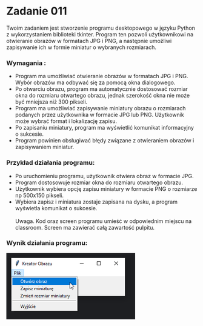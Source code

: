 # Zadanie 011

Twoim zadaniem jest stworzenie programu desktopowego w języku Python z wykorzystaniem biblioteki 
tkinter. Program ten pozwoli użytkownikowi na otwieranie obrazów w formatach JPG i PNG,
a następnie umożliwi zapisywanie ich w formie miniatur o wybranych rozmiarach.

### Wymagania :

* Program ma umożliwiać otwieranie obrazów w formatach JPG i PNG. 
Wybór obrazów ma odbywać się za pomocą okna dialogowego.
* Po otwarciu obrazu, program ma automatycznie dostosować rozmiar okna do rozmiaru otwartego obrazu,
jednak szerokość okna nie może być mniejsza niż 300 pikseli.
* Program ma umożliwiać zapisywanie miniatury obrazu o rozmiarach podanych przez użytkownika 
w formacie JPG lub PNG. Użytkownik może wybrać format i lokalizację zapisu.
* Po zapisaniu miniatury, program ma wyświetlić komunikat informacyjny o sukcesie.
* Program powinien obsługiwać błędy związane z otwieraniem obrazów i zapisywaniem miniatur.


### Przykład działania programu:
* Po uruchomieniu programu, użytkownik otwiera obraz w formacie JPG.
* Program dostosowuje rozmiar okna do rozmiaru otwartego obrazu.
* Użytkownik wybiera opcję zapisu miniatury w formacie PNG o rozmiarze np 500x150 pikseli.
* Wybiera zapisz i miniatura zostaje zapisana na dysku, a program wyświetla komunikat o sukcesie.
\
\
Uwaga. Kod oraz screen programu umieść w odpowiednim miejscu na classroom. Screen ma zawierać całą zawartość pulpitu.

### Wynik działania programu:
![Wynik działania programu](../../resources/images/image012.png)